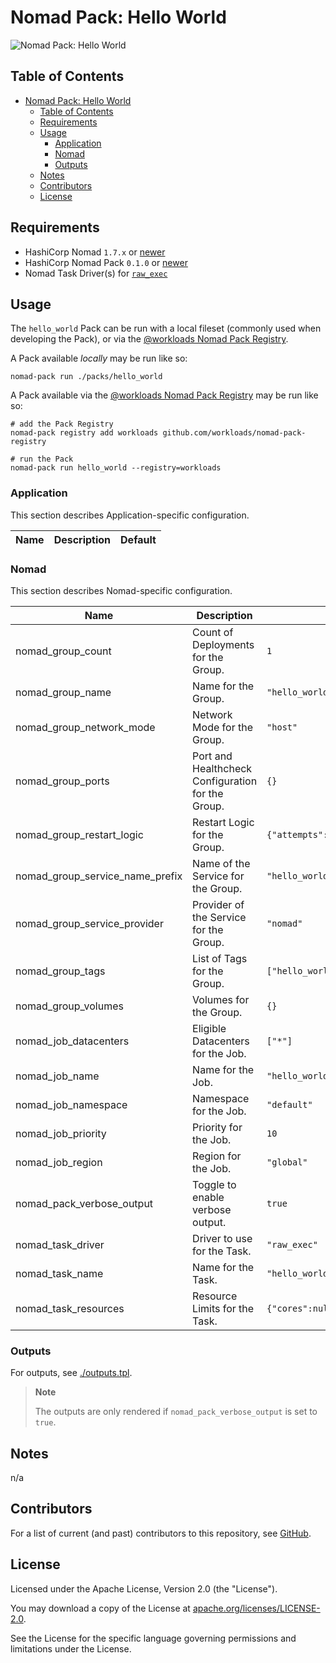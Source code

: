 # Nomad Pack: Hello World

![Nomad Pack: Hello World](https://assets.workloads.io/nomad-pack-registry/hello_world.png)

## Table of Contents

<!-- TOC -->
* [Nomad Pack: Hello World](#nomad-pack-hello-world)
  * [Table of Contents](#table-of-contents)
  * [Requirements](#requirements)
  * [Usage](#usage)
    * [Application](#application)
    * [Nomad](#nomad)
    * [Outputs](#outputs)
  * [Notes](#notes)
  * [Contributors](#contributors)
  * [License](#license)
<!-- TOC -->

## Requirements

- HashiCorp Nomad `1.7.x` or [newer](https://developer.hashicorp.com/nomad/install)
- HashiCorp Nomad Pack `0.1.0` or [newer](https://releases.hashicorp.com/nomad-pack/)
- Nomad Task Driver(s) for [`raw_exec`](https://developer.hashicorp.com/nomad/docs/drivers/raw_exec)

## Usage

The `hello_world` Pack can be run with a local fileset (commonly used when developing the Pack), or via the [@workloads Nomad Pack Registry](https://github.com/workloads/nomad-pack-registry).

A Pack available _locally_ may be run like so:

```shell
nomad-pack run ./packs/hello_world
```

A Pack available via the [@workloads Nomad Pack Registry](https://github.com/workloads/nomad-pack-registry) may be run like so:

```shell
# add the Pack Registry
nomad-pack registry add workloads github.com/workloads/nomad-pack-registry

# run the Pack
nomad-pack run hello_world --registry=workloads
```

<!-- BEGIN_PACK_DOCS -->

### Application

This section describes Application-specific configuration.

| Name | Description | Default |
| -- | - | ------- |

### Nomad

This section describes Nomad-specific configuration.

| Name                              | Description                                        | Default |
| --------------------------------- | -------------------------------------------------- | ------- |
| nomad_group_count                 | Count of Deployments for the Group.                | `1` |
| nomad_group_name                  | Name for the Group.                                | `"hello_world"` |
| nomad_group_network_mode          | Network Mode for the Group.                        | `"host"` |
| nomad_group_ports                 | Port and Healthcheck Configuration for the Group.  | `{}` |
| nomad_group_restart_logic         | Restart Logic for the Group.                       | `{"attempts":3,"delay":"30s","interval":"120s","mode":"fail"}` |
| nomad_group_service_name_prefix   | Name of the Service for the Group.                 | `"hello_world"` |
| nomad_group_service_provider      | Provider of the Service for the Group.             | `"nomad"` |
| nomad_group_tags                  | List of Tags for the Group.                        | `["hello_world"]` |
| nomad_group_volumes               | Volumes for the Group.                             | `{}` |
| nomad_job_datacenters             | Eligible Datacenters for the Job.                  | `["*"]` |
| nomad_job_name                    | Name for the Job.                                  | `"hello_world"` |
| nomad_job_namespace               | Namespace for the Job.                             | `"default"` |
| nomad_job_priority                | Priority for the Job.                              | `10` |
| nomad_job_region                  | Region for the Job.                                | `"global"` |
| nomad_pack_verbose_output         | Toggle to enable verbose output.                   | `true` |
| nomad_task_driver                 | Driver to use for the Task.                        | `"raw_exec"` |
| nomad_task_name                   | Name for the Task.                                 | `"hello_world"` |
| nomad_task_resources              | Resource Limits for the Task.                      | `{"cores":null,"cpu":500,"memory":512,"memory_max":1024}` |
<!-- END_PACK_DOCS -->

### Outputs

For outputs, see [./outputs.tpl](./outputs.tpl).

> **Note**
>
> The outputs are only rendered if `nomad_pack_verbose_output` is set to `true`.

## Notes

n/a

## Contributors

For a list of current (and past) contributors to this repository, see [GitHub](https://github.com/workloads/nomad-pack-registry/graphs/contributors).

## License

Licensed under the Apache License, Version 2.0 (the "License").

You may download a copy of the License at [apache.org/licenses/LICENSE-2.0](http://www.apache.org/licenses/LICENSE-2.0).

See the License for the specific language governing permissions and limitations under the License.
